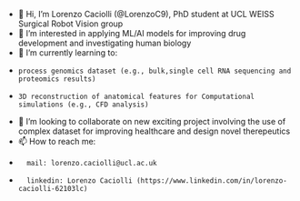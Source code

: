 - 👋 Hi, I’m Lorenzo Caciolli (@LorenzoC9), PhD student at UCL WEISS Surgical Robot Vision group
- 👀 I’m interested in applying ML/AI models for improving drug development and investigating human biology 
- 🌱 I’m currently learning to:
-     process genomics dataset (e.g., bulk,single cell RNA sequencing and proteomics results)
-     3D reconstruction of anatomical features for Computational simulations (e.g., CFD analysis)
- 💞️ I’m looking to collaborate on new exciting project involving the use of complex dataset for improving healthcare and design novel therepeutics
- 📫 How to reach me:
-       mail: lorenzo.caciolli@ucl.ac.uk
-       linkedin: Lorenzo Caciolli (https://www.linkedin.com/in/lorenzo-caciolli-62103lc)

<!---
LorenzoC9/LorenzoC9 is a ✨ special ✨ repository because its `README.md` (this file) appears on your GitHub profile.
You can click the Preview link to take a look at your changes.
--->
